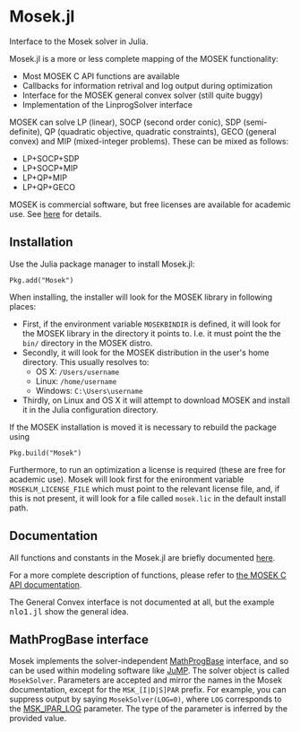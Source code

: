 Mosek.jl
========

Interface to the Mosek solver in Julia. 

Mosek.jl is a more or less complete mapping of the MOSEK functionality:
- Most MOSEK C API functions are available
- Callbacks for information retrival and log output during optimization
- Interface for the MOSEK general convex solver (still quite buggy)
- Implementation of the LinprogSolver interface

MOSEK can solve LP (linear), SOCP (second order conic), SDP (semi-definite), 
QP (quadratic objective, quadratic constraints), GECO (general
convex) and MIP (mixed-integer problems). These can be mixed as follows:
- LP+SOCP+SDP
- LP+SOCP+MIP
- LP+QP+MIP
- LP+QP+GECO

MOSEK is commercial software, but free licenses are available for academic use. See [here](http://mosek.com/resources/academic-license/) for details.

Installation
------------

Use the Julia package manager to install Mosek.jl:

    Pkg.add("Mosek")
    
When installing, the installer will look for the MOSEK library in following places:
- First, if the environment variable `MOSEKBINDIR` is defined, it will look for the MOSEK library in the directory it points to. I.e. it must point the the `bin/` directory in the MOSEK distro.
- Secondly, it will look for the MOSEK distribution in the user's home directory. This usually resolves to:
  - OS X: `/Users/username`
  - Linux: `/home/username`
  - Windows: `C:\Users\username`
- Thirdly, on Linux and OS X it will attempt to download MOSEK and install it in the Julia configuration directory.

If the MOSEK installation is moved it is necessary to rebuild the package using 

    Pkg.build("Mosek")

Furthermore, to run an optimization a license is required (these are free for academic use). Mosek will look first for the enironment variable `MOSEKLM_LICENSE_FILE` which must point to the relevant license file, and, if this is not present, it will look for a file called `mosek.lic` in the default install path.


Documentation
-------------

All functions and constants in the Mosek.jl are briefly documented [here](doc/Mosek-Functions.rst).

For a more complete description of functions, please refer to 
[the MOSEK C API documentation](http://docs.mosek.com/7.0/capi/index.html).

The General Convex interface is not documented at all, but the example 
<tt>nlo1.jl</tt> show the general idea.


MathProgBase interface
----------------------

Mosek implements the solver-independent [MathProgBase](https://github.com/JuliaOpt/MathProgBase.jl) interface,
and so can be used within modeling software like [JuMP](https://github.com/JuliaOpt/JuMP.jl).
The solver object is called ``MosekSolver``. Parameters are accepted and mirror the names in the Mosek documentation, except for the ``MSK_[I|D|S]PAR`` prefix.
For example, you can suppress output by saying ``MosekSolver(LOG=0)``, where ``LOG`` corresponds to the [MSK_IPAR_LOG](http://docs.mosek.com/7.0/capi/MSK_IPAR_LOG.html) parameter.
The type of the parameter is inferred by the provided value.

